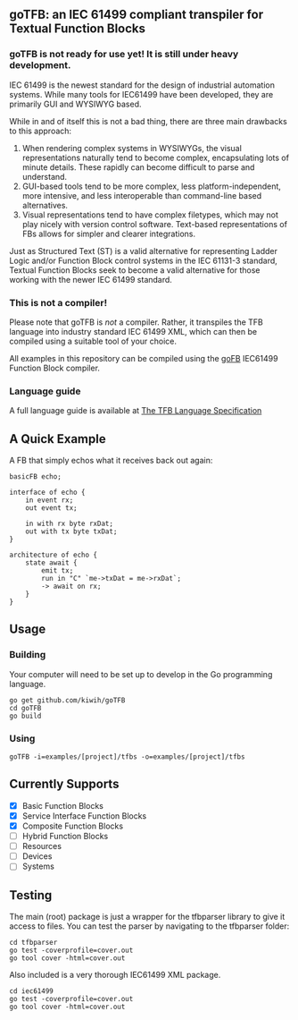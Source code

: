 ## goTFB: an IEC 61499 compliant transpiler for Textual Function Blocks

### goTFB is not ready for use yet! It is still under heavy development.

IEC 61499 is the newest standard for the design of industrial automation systems. While many tools for IEC61499 have been developed, they are primarily GUI and WYSIWYG based.

While in and of itself this is not a bad thing, there are three main drawbacks to this approach: 
1. When rendering complex systems in WYSIWYGs, the visual representations naturally tend to become complex, encapsulating lots of minute details. These rapidly can become difficult to parse and understand.
2. GUI-based tools tend to be more complex, less platform-independent, more intensive, and less interoperable than command-line based alternatives.
3. Visual representations tend to have complex filetypes, which may not play nicely with version control software. Text-based representations of FBs allows for simpler and clearer integrations.

Just as Structured Text (ST) is a valid alternative for representing Ladder Logic and/or Function Block control systems in the IEC 61131-3 standard, Textual Function Blocks seek to become a valid alternative for those working with the newer IEC 61499 standard.  

### This is not a compiler! 

Please note that goTFB is *not* a compiler. Rather, it transpiles the TFB language into industry standard IEC 61499 XML, which can then be compiled using a suitable tool of your choice. 

All examples in this repository can be compiled using the [goFB](https://github.com/kiwih/goFB) IEC61499 Function Block compiler.

### Language guide

A full language guide is available at [The TFB Language Specification](docs/TFB/README.md)

## A Quick Example

A FB that simply echos what it receives back out again:

```
basicFB echo;

interface of echo {
	in event rx;
	out event tx;
	
	in with rx byte rxDat;
	out with tx byte txDat;
}

architecture of echo {
	state await {
		emit tx;
		run in "C" `me->txDat = me->rxDat`;
		-> await on rx;
	}
}
```

## Usage

### Building

Your computer will need to be set up to develop in the Go programming language.

```
go get github.com/kiwih/goTFB
cd goTFB
go build
```

### Using

```
goTFB -i=examples/[project]/tfbs -o=examples/[project]/tfbs
```

## Currently Supports

- [x] Basic Function Blocks
- [x] Service Interface Function Blocks
- [x] Composite Function Blocks
- [ ] Hybrid Function Blocks
- [ ] Resources
- [ ] Devices
- [ ] Systems

## Testing

The main (root) package is just a wrapper for the tfbparser library to give it access to files. 
You can test the parser by navigating to the tfbparser folder:

```
cd tfbparser
go test -coverprofile=cover.out
go tool cover -html=cover.out
```

Also included is a very thorough IEC61499 XML package.
```
cd iec61499
go test -coverprofile=cover.out
go tool cover -html=cover.out
```
